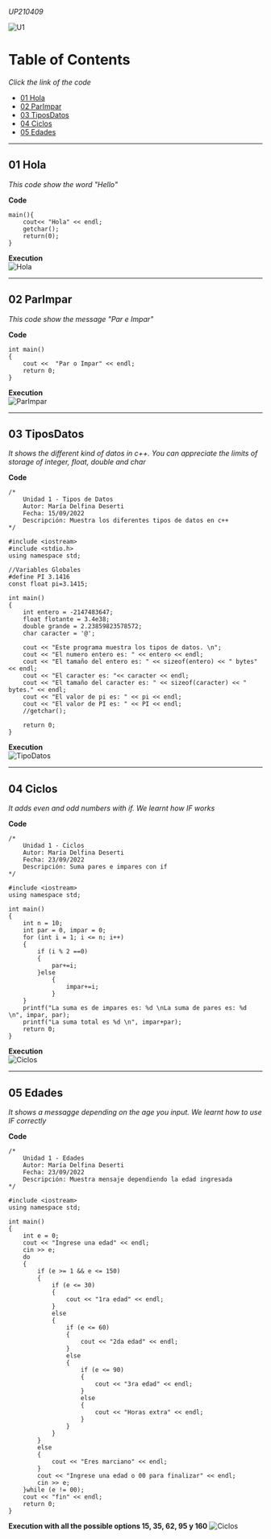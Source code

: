 *UP210409*

![U1](/U1/Imagenes/U1.png "U1")  
# Table of Contents  
*Click the link of the code*  

  - [01 Hola](#01-hola)
  - [02 ParImpar](#02-parimpar)
  - [03 TiposDatos](#03-tiposdatos)
  - [04 Ciclos](#04-ciclos)
  - [05 Edades](#05-edades)

---
## 01 Hola

*This code show the word "Hello"*  

**Code**
```
main(){
	cout<< "Hola" << endl;
	getchar();
	return(0);
}
```
**Execution**  
![Hola](/U1/Imagenes/Hola.png "Hola")

---
## 02 ParImpar

*This code show the message "Par e Impar"*  

**Code**
```
int main()
{
    cout <<  "Par o Impar" << endl;
    return 0;
}
```
**Execution**  
![ParImpar](/U1/Imagenes/ParImpar.png "ParImpar")  

---
## 03 TiposDatos

*It shows the different kind of datos in c++. You can appreciate the limits of storage of integer, float, double and char*  

**Code**
```
/*
    Unidad 1 - Tipos de Datos
    Autor: María Delfina Deserti
    Fecha: 15/09/2022
    Descripción: Muestra los diferentes tipos de datos en c++
*/

#include <iostream>
#include <stdio.h>
using namespace std;

//Variables Globales
#define PI 3.1416
const float pi=3.1415;

int main()
{
    int entero = -2147483647;
    float flotante = 3.4e38;
    double grande = 2.23859823578572;
    char caracter = '@';

    cout << "Este programa muestra los tipos de datos. \n";
    cout << "El numero entero es: " << entero << endl;
    cout << "El tamaño del entero es: " << sizeof(entero) << " bytes" << endl;
    cout << "El caracter es: "<< caracter << endl;
    cout << "El tamaño del caracter es: " << sizeof(caracter) << " bytes." << endl;
    cout << "El valor de pi es: " << pi << endl;
    cout << "El valor de PI es: " << PI << endl;
    //getchar();

    return 0;
}
```
**Execution**  
![TipoDatos](/U1/Imagenes/TipoDatos.png "TipoDatos")

---
## 04 Ciclos

*It adds even and odd numbers with if. We learnt how IF works*   

**Code**
```
/*
    Unidad 1 - Ciclos
    Autor: María Delfina Deserti
    Fecha: 23/09/2022
    Descripción: Suma pares e impares con if
*/

#include <iostream>
using namespace std;

int main()
{
    int n = 10;
    int par = 0, impar = 0;
    for (int i = 1; i <= n; i++)
    {
        if (i % 2 ==0)
        {
            par+=i;
        }else
            {
                impar+=i;
            }
    }
    printf("La suma es de impares es: %d \nLa suma de pares es: %d \n", impar, par);
    printf("La suma total es %d \n", impar+par);
    return 0;
}
```
**Execution**  
![Ciclos](/U1/Imagenes/Ciclos.png "Ciclos") 

---
## 05 Edades

*It shows a messagge depending on the age you input. We learnt how to use IF correctly*  

**Code**
```
/*
    Unidad 1 - Edades
    Autor: María Delfina Deserti
    Fecha: 23/09/2022
    Descripción: Muestra mensaje dependiendo la edad ingresada
*/

#include <iostream>
using namespace std;

int main()
{
    int e = 0;
    cout << "Ingrese una edad" << endl;
    cin >> e;
    do
    {
        if (e >= 1 && e <= 150)
        {
            if (e <= 30)
            {
                cout << "1ra edad" << endl;
            }
            else
            {
                if (e <= 60)
                {
                    cout << "2da edad" << endl;
                }
                else
                {
                    if (e <= 90)
                    {
                        cout << "3ra edad" << endl;
                    }
                    else
                    {
                        cout << "Horas extra" << endl;
                    }
                }
            }
        }
        else
        {
            cout << "Eres marciano" << endl;
        }
        cout << "Ingrese una edad o 00 para finalizar" << endl;
        cin >> e;
    }while (e != 00);
    cout << "fin" << endl;
    return 0;
}
```
**Execution with all the possible options 15, 35, 62, 95 y 160**
![Ciclos](/U1/Imagenes/Edades.png "Ciclos")